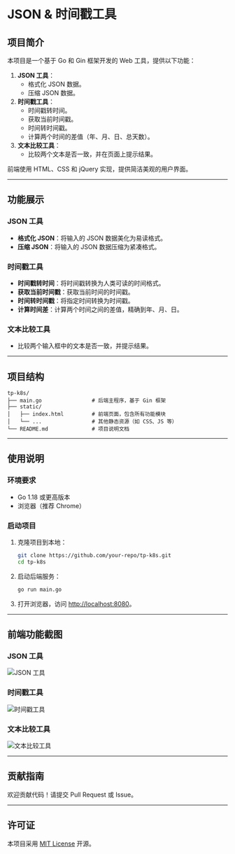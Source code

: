 # JSON & 时间戳工具

## 项目简介

本项目是一个基于 Go 和 Gin 框架开发的 Web 工具，提供以下功能：
1. **JSON 工具**：
   - 格式化 JSON 数据。
   - 压缩 JSON 数据。
2. **时间戳工具**：
   - 时间戳转时间。
   - 获取当前时间戳。
   - 时间转时间戳。
   - 计算两个时间的差值（年、月、日、总天数）。
3. **文本比较工具**：
   - 比较两个文本是否一致，并在页面上提示结果。

前端使用 HTML、CSS 和 jQuery 实现，提供简洁美观的用户界面。

---

## 功能展示

### JSON 工具
- **格式化 JSON**：将输入的 JSON 数据美化为易读格式。
- **压缩 JSON**：将输入的 JSON 数据压缩为紧凑格式。

### 时间戳工具
- **时间戳转时间**：将时间戳转换为人类可读的时间格式。
- **获取当前时间戳**：获取当前时间的时间戳。
- **时间转时间戳**：将指定时间转换为时间戳。
- **计算时间差**：计算两个时间之间的差值，精确到年、月、日。

### 文本比较工具
- 比较两个输入框中的文本是否一致，并提示结果。

---

## 项目结构

```
tp-k8s/
├── main.go                # 后端主程序，基于 Gin 框架
├── static/
│   ├── index.html         # 前端页面，包含所有功能模块
│   └── ...                # 其他静态资源（如 CSS、JS 等）
└── README.md              # 项目说明文档
```

---

## 使用说明

### 环境要求
- Go 1.18 或更高版本
- 浏览器（推荐 Chrome）

### 启动项目
1. 克隆项目到本地：
   ```bash
   git clone https://github.com/your-repo/tp-k8s.git
   cd tp-k8s
   ```
2. 启动后端服务：
   ```bash
   go run main.go
   ```
3. 打开浏览器，访问 [http://localhost:8080](http://localhost:8080)。

---

## 前端功能截图

### JSON 工具
![JSON 工具](https://via.placeholder.com/800x400?text=JSON+工具)

### 时间戳工具
![时间戳工具](https://via.placeholder.com/800x400?text=时间戳工具)

### 文本比较工具
![文本比较工具](https://via.placeholder.com/800x400?text=文本比较工具)

---

## 贡献指南

欢迎贡献代码！请提交 Pull Request 或 Issue。

---

## 许可证

本项目采用 [MIT License](LICENSE) 开源。
